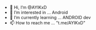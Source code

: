 - 👋 Hi, I’m @AYIKxD
- 👀 I’m interested in ... Android
- 🌱 I’m currently learning ... ANDROID dev
- 📫 How to reach me ... "t.me/AYIKxD"

<!---
AYIKxD/AYIKxD is a ✨ special ✨ repository because its `README.md` (this file) appears on your GitHub profile.
You can click the Preview link to take a look at your changes.
--->
